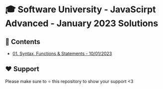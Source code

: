 # :mortar_board: Software University - JavaScirpt Advanced - January 2023 Solutions

## :orange_book: Contents

- [01. Syntax, Functions & Statements - 10/01/2023](https://github.com/vassdeniss/software-university-courses/tree/master/js-advanced/01.Syntax)

## :heart: Support

Please make sure to :star: this repository to show your support <3
